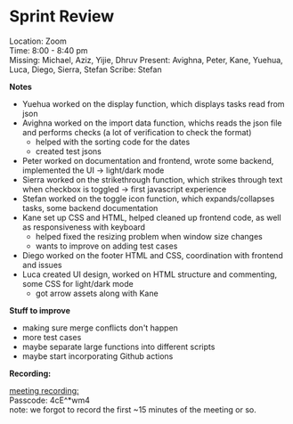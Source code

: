 # Sprint Review
Location: Zoom \
Time: 8:00 - 8:40 pm \
Missing: Michael, Aziz, Yijie, Dhruv
Present: Avighna, Peter, Kane, Yuehua, Luca, Diego, Sierra, Stefan
Scribe: Stefan

**Notes** <!---Things to keep in mind for the future, such as due dates-->
- Yuehua worked on the display function, which displays tasks read from json
- Avighna worked on the import data function, whichs reads the json file and performs checks (a lot of verification to check the format)
  - helped with the sorting code for the dates
  - created test jsons
- Peter worked on documentation and frontend, wrote some backend, implemented the UI -> light/dark mode
- Sierra worked on the strikethrough function, which strikes through text when checkbox is toggled -> first javascript experience
- Stefan worked on the toggle icon function, which expands/collapses tasks, some backend documentation
- Kane set up CSS and HTML, helped cleaned up frontend code, as well as responsiveness with keyboard
  - helped fixed the resizing problem when window size changes
  - wants to improve on adding test cases
- Diego worked on the footer HTML and CSS, coordination with frontend and issues
- Luca created UI design, worked on HTML structure and commenting, some CSS for light/dark mode
  - got arrow assets along with Kane

**Stuff to improve**
- making sure merge conflicts don't happen
- more test cases
- maybe separate large functions into different scripts
- maybe start incorporating Github actions

**Recording:**

[meeting recording:](https://ucsd.zoom.us/rec/share/soqSt0hf3Tf8jAutuJVzbxAYzxpRCJCkSBJXzCU70oTiLS35ZQAvik0PX4q8xLpQ.v_Snyg4HULt9l-Wx )\
Passcode: 4cE^*wm4\
note: we forgot to record the first ~15 minutes of the meeting or so.

